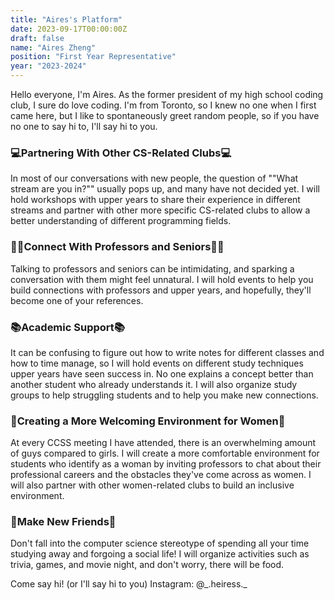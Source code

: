 ```yaml
---
title: "Aires's Platform"
date: 2023-09-17T00:00:00Z
draft: false
name: "Aires Zheng"
position: "First Year Representative"
year: "2023-2024"
---
```


Hello everyone, I'm Aires. As the former president of my high school coding club, I sure do love coding. I'm from Toronto, so I knew no one when I first came here, but I like to spontaneously greet random people, so if you have no one to say hi to, I'll say hi to you.

### 💻Partnering With Other CS-Related Clubs💻

In most of our conversations with new people, the question of ""What stream are you in?"" usually pops up, and many have not decided yet. I will hold workshops with upper years to share their experience in different streams and partner with other more specific CS-related clubs to allow a better understanding of different programming fields.

### 👩‍🏫Connect With Professors and Seniors👩‍🏫

Talking to professors and seniors can be intimidating, and sparking a conversation with them might feel unnatural. I will hold events to help you build connections with professors and upper years, and hopefully, they'll become one of your references.

### 📚Academic Support📚

It can be confusing to figure out how to write notes for different classes and how to time manage, so I will hold events on different study techniques upper years have seen success in. No one explains a concept better than another student who already understands it. I will also organize study groups to help struggling students and to help you make new connections.

### 🤝Creating a More Welcoming Environment for Women🤝

At every CCSS meeting I have attended, there is an overwhelming amount of guys compared to girls. I will create a more comfortable environment for students who identify as a woman by inviting professors to chat about their professional careers and the obstacles they've come across as women. I will also partner with other women-related clubs to build an inclusive environment.

### 🍕Make New Friends🍕

Don't fall into the computer science stereotype of spending all your time studying away and forgoing a social life! I will organize activities such as trivia, games, and movie night, and don't worry, there will be food.

Come say hi! (or I'll say hi to you)
Instagram: @\_.heiress.\_
